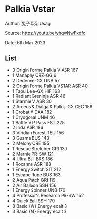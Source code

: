 # Palkia Vstar

Author: 兔子耳朵 Usagi

Source: <https://youtu.be/yhqwNwFxdfc>

Date: 6th May 2023

## List

* 3 Origin Forme Palkia V ASR 167
* 1 Manaphy CRZ-GG 6
* 2 Dedenne-GX UNB 57
* 2 Origin Forme Palkia VSTAR ASR 40
* 1 Tapu Lele-GX HIF 163
* 1 Radiant Greninja ASR 46
* 1 Starmie V ASR 30
* 2 Arceus & Dialga & Palkia-GX CEC 156
* 1 Crobat V DAA 182
* 1 Cryogonal UNM 46
* 1 Battle VIP Pass FST 225
* 2 Irida ASR 186
* 3 Viridian Forest TEU 156
* 3 Guzma BUS 143
* 2 Melony CRE 195
* 1 Rescue Stretcher GRI 130
* 2 Marnie PR-SW 121
* 4 Ultra Ball BRS 186
* 1 Roxanne ASR 188
* 1 Energy Switch SIT 212
* 1 Escape Rope BUS 163
* 2 Aqua Patch GRI 119
* 2 Air Balloon SSH 156
* 1 Energy Spinner UNB 170
* 4 Professor's Research PR-SW 152
* 4 Quick Ball SSH 179
* 8 Basic {W} Energy ecalt 3
* 3 Basic {M} Energy ecalt 8
